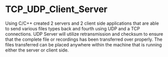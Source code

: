 # TCP_UDP_Client_Server


Using C/C++ created 2 servers and 2 client side applications that are able to send various files types back and fourth using UDP and a TCP connections. UDP Server will utilize retransmission and checksum to ensure that the complete file or recordings has been transferred over properly. The files transferred can be placed anywhere within the machine that is running either the server or client side.
